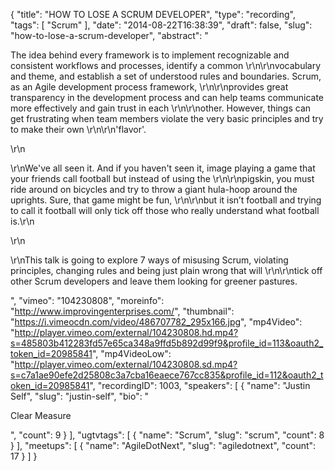 {
  "title": "HOW TO LOSE A SCRUM DEVELOPER",
  "type": "recording",
  "tags": [
    "Scrum"
  ],
  "date": "2014-08-22T16:38:39",
  "draft": false,
  "slug": "how-to-lose-a-scrum-developer",
  "abstract": "<p>The idea behind every framework is to implement recognizable and consistent workflows and processes, identify a common \r\n\r\nvocabulary and theme, and establish a set of understood rules and boundaries. Scrum, as an Agile development process framework, \r\n\r\nprovides great transparency in the development process and can help teams communicate more effectively and gain trust in each \r\n\r\nother. However, things can get frustrating when team members violate the very basic principles and try to make their own \r\n\r\n'flavor'.</p>\r\n<p>\r\nWe've all seen it. And if you haven't seen it, image playing a game that your friends call football but instead of using the \r\n\r\npigskin, you must ride around on bicycles and try to throw a giant hula-hoop around the uprights. Sure, that game might be fun, \r\n\r\nbut it isn’t football and trying to call it football will only tick off those who really understand what football is.\r\n</p>\r\n<p>\r\nThis talk is going to explore 7 ways of misusing Scrum, violating principles, changing rules and being just plain wrong that will \r\n\r\ntick off other Scrum developers and leave them looking for greener pastures.</p>",
  "vimeo": "104230808",
  "moreinfo": "http://www.improvingenterprises.com/",
  "thumbnail": "https://i.vimeocdn.com/video/486707782_295x166.jpg",
  "mp4Video": "http://player.vimeo.com/external/104230808.hd.mp4?s=485803b412283fd57e65ca348a9ffd5b892d99f9&profile_id=113&oauth2_token_id=20985841",
  "mp4VideoLow": "http://player.vimeo.com/external/104230808.sd.mp4?s=c7a1ae90efe2d25808c3a7cba16eaece767cc835&profile_id=112&oauth2_token_id=20985841",
  "recordingID": 1003,
  "speakers": [
    {
      "name": "Justin Self",
      "slug": "justin-self",
      "bio": "<p>Clear Measure</p>",
      "count": 9
    }
  ],
  "ugtvtags": [
    {
      "name": "Scrum",
      "slug": "scrum",
      "count": 8
    }
  ],
  "meetups": [
    {
      "name": "AgileDotNext",
      "slug": "agiledotnext",
      "count": 17
    }
  ]
}